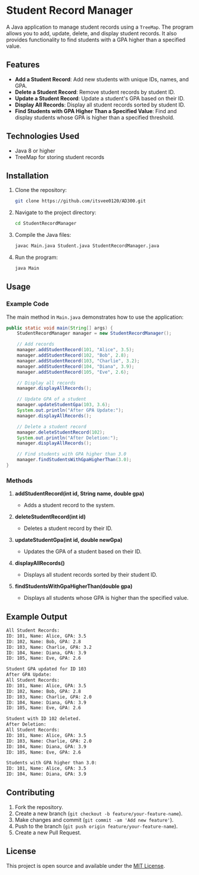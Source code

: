 
# Student Record Manager

A Java application to manage student records using a `TreeMap`. The program allows you to add, update, delete, and display student records. It also provides functionality to find students with a GPA higher than a specified value.

## Features

- **Add a Student Record**: Add new students with unique IDs, names, and GPA.
- **Delete a Student Record**: Remove student records by student ID.
- **Update a Student Record**: Update a student's GPA based on their ID.
- **Display All Records**: Display all student records sorted by student ID.
- **Find Students with GPA Higher Than a Specified Value**: Find and display students whose GPA is higher than a specified threshold.

## Technologies Used

- Java 8 or higher
- TreeMap for storing student records

## Installation

1. Clone the repository:
   ```bash
   git clone https://github.com/itsvee0120/AD300.git
   ```

2. Navigate to the project directory:
   ```bash
   cd StudentRecordManager
   ```

3. Compile the Java files:
   ```bash
   javac Main.java Student.java StudentRecordManager.java
   ```

4. Run the program:
   ```bash
   java Main
   ```

## Usage

### Example Code

The main method in `Main.java` demonstrates how to use the application:

```java
public static void main(String[] args) {
    StudentRecordManager manager = new StudentRecordManager();

    // Add records
    manager.addStudentRecord(101, "Alice", 3.5);
    manager.addStudentRecord(102, "Bob", 2.8);
    manager.addStudentRecord(103, "Charlie", 3.2);
    manager.addStudentRecord(104, "Diana", 3.9);
    manager.addStudentRecord(105, "Eve", 2.6);

    // Display all records
    manager.displayAllRecords();

    // Update GPA of a student
    manager.updateStudentGpa(103, 3.6);
    System.out.println("After GPA Update:");
    manager.displayAllRecords();

    // Delete a student record
    manager.deleteStudentRecord(102);
    System.out.println("After Deletion:");
    manager.displayAllRecords();

    // Find students with GPA higher than 3.0
    manager.findStudentsWithGpaHigherThan(3.0);
}
```

### Methods

1. **addStudentRecord(int id, String name, double gpa)**
    - Adds a student record to the system.
    

2. **deleteStudentRecord(int id)**
    - Deletes a student record by their ID.
   

3. **updateStudentGpa(int id, double newGpa)**
    - Updates the GPA of a student based on their ID.
   

4. **displayAllRecords()**
    - Displays all student records sorted by their student ID.


5. **findStudentsWithGpaHigherThan(double gpa)**
    - Displays all students whose GPA is higher than the specified value.

## Example Output

```bash
All Student Records:
ID: 101, Name: Alice, GPA: 3.5
ID: 102, Name: Bob, GPA: 2.8
ID: 103, Name: Charlie, GPA: 3.2
ID: 104, Name: Diana, GPA: 3.9
ID: 105, Name: Eve, GPA: 2.6

Student GPA updated for ID 103
After GPA Update:
All Student Records:
ID: 101, Name: Alice, GPA: 3.5
ID: 102, Name: Bob, GPA: 2.8
ID: 103, Name: Charlie, GPA: 2.0
ID: 104, Name: Diana, GPA: 3.9
ID: 105, Name: Eve, GPA: 2.6

Student with ID 102 deleted.
After Deletion:
All Student Records:
ID: 101, Name: Alice, GPA: 3.5
ID: 103, Name: Charlie, GPA: 2.0
ID: 104, Name: Diana, GPA: 3.9
ID: 105, Name: Eve, GPA: 2.6

Students with GPA higher than 3.0:
ID: 101, Name: Alice, GPA: 3.5
ID: 104, Name: Diana, GPA: 3.9
```

## Contributing

1. Fork the repository.
2. Create a new branch (`git checkout -b feature/your-feature-name`).
3. Make changes and commit (`git commit -am 'Add new feature'`).
4. Push to the branch (`git push origin feature/your-feature-name`).
5. Create a new Pull Request.

## License

This project is open source and available under the [MIT License](LICENSE).

